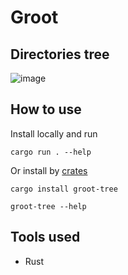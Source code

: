 # Groot

## Directories tree

![image](https://github.com/RodrigoRVSN/groot/assets/75763403/67f9821b-62b3-49a9-849d-491b93ff47a7)

## How to use

Install locally and run 

```
cargo run . --help
```

Or install by [crates]([url](https://crates.io/crates/groot-tree)https://crates.io/crates/groot-tree) 

```
cargo install groot-tree
```

```
groot-tree --help
```


## Tools used

- Rust
